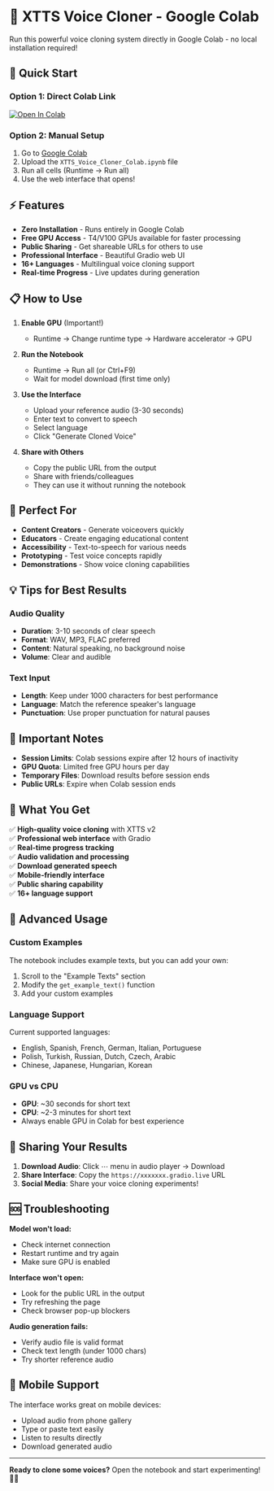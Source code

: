# 🎤 XTTS Voice Cloner - Google Colab

Run this powerful voice cloning system directly in Google Colab - no local installation required!

## 🚀 Quick Start

### Option 1: Direct Colab Link
[![Open In Colab](https://colab.research.google.com/assets/colab-badge.svg)](https://colab.research.google.com/github/your-username/your-repo/blob/main/voice_cloner-rxc/colab-notebook/XTTS_Voice_Cloner_Colab.ipynb)

### Option 2: Manual Setup
1. Go to [Google Colab](https://colab.research.google.com/)
2. Upload the `XTTS_Voice_Cloner_Colab.ipynb` file
3. Run all cells (Runtime → Run all)
4. Use the web interface that opens!

## ⚡ Features

- **Zero Installation** - Runs entirely in Google Colab
- **Free GPU Access** - T4/V100 GPUs available for faster processing
- **Public Sharing** - Get shareable URLs for others to use
- **Professional Interface** - Beautiful Gradio web UI
- **16+ Languages** - Multilingual voice cloning support
- **Real-time Progress** - Live updates during generation

## 📋 How to Use

1. **Enable GPU** (Important!)
   - Runtime → Change runtime type → Hardware accelerator → GPU

2. **Run the Notebook**
   - Runtime → Run all (or Ctrl+F9)
   - Wait for model download (first time only)

3. **Use the Interface**
   - Upload your reference audio (3-30 seconds)
   - Enter text to convert to speech
   - Select language
   - Click "Generate Cloned Voice"

4. **Share with Others**
   - Copy the public URL from the output
   - Share with friends/colleagues
   - They can use it without running the notebook

## 🎯 Perfect For

- **Content Creators** - Generate voiceovers quickly
- **Educators** - Create engaging educational content
- **Accessibility** - Text-to-speech for various needs
- **Prototyping** - Test voice concepts rapidly
- **Demonstrations** - Show voice cloning capabilities

## 💡 Tips for Best Results

### Audio Quality
- **Duration**: 3-10 seconds of clear speech
- **Format**: WAV, MP3, FLAC preferred
- **Content**: Natural speaking, no background noise
- **Volume**: Clear and audible

### Text Input
- **Length**: Keep under 1000 characters for best performance
- **Language**: Match the reference speaker's language
- **Punctuation**: Use proper punctuation for natural pauses

## 🚨 Important Notes

- **Session Limits**: Colab sessions expire after 12 hours of inactivity
- **GPU Quota**: Limited free GPU hours per day
- **Temporary Files**: Download results before session ends
- **Public URLs**: Expire when Colab session ends

## 🌟 What You Get

✅ **High-quality voice cloning** with XTTS v2  
✅ **Professional web interface** with Gradio  
✅ **Real-time progress tracking**  
✅ **Audio validation and processing**  
✅ **Download generated speech**  
✅ **Mobile-friendly interface**  
✅ **Public sharing capability**  
✅ **16+ language support**  

## 🔧 Advanced Usage

### Custom Examples
The notebook includes example texts, but you can add your own:
1. Scroll to the "Example Texts" section
2. Modify the `get_example_text()` function
3. Add your custom examples

### Language Support
Current supported languages:
- English, Spanish, French, German, Italian, Portuguese
- Polish, Turkish, Russian, Dutch, Czech, Arabic
- Chinese, Japanese, Hungarian, Korean

### GPU vs CPU
- **GPU**: ~30 seconds for short text
- **CPU**: ~2-3 minutes for short text
- Always enable GPU in Colab for best experience

## 🤝 Sharing Your Results

1. **Download Audio**: Click ⋯ menu in audio player → Download
2. **Share Interface**: Copy the `https://xxxxxxx.gradio.live` URL
3. **Social Media**: Share your voice cloning experiments!

## 🆘 Troubleshooting

**Model won't load:**
- Check internet connection
- Restart runtime and try again
- Make sure GPU is enabled

**Interface won't open:**
- Look for the public URL in the output
- Try refreshing the page
- Check browser pop-up blockers

**Audio generation fails:**
- Verify audio file is valid format
- Check text length (under 1000 chars)
- Try shorter reference audio

## 📱 Mobile Support

The interface works great on mobile devices:
- Upload audio from phone gallery
- Type or paste text easily
- Listen to results directly
- Download generated audio

---

**Ready to clone some voices?** Open the notebook and start experimenting! 🎤✨
